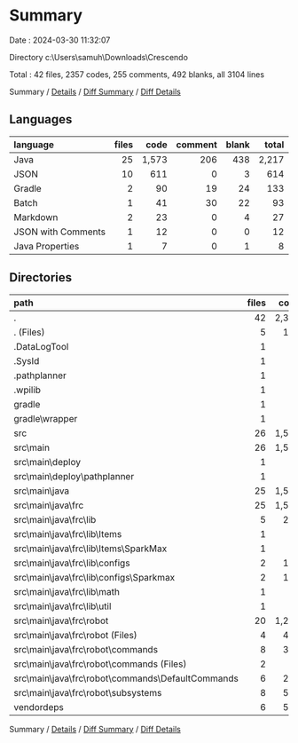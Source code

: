 # Summary

Date : 2024-03-30 11:32:07

Directory c:\\Users\\samuh\\Downloads\\Crescendo

Total : 42 files,  2357 codes, 255 comments, 492 blanks, all 3104 lines

Summary / [Details](details.md) / [Diff Summary](diff.md) / [Diff Details](diff-details.md)

## Languages
| language | files | code | comment | blank | total |
| :--- | ---: | ---: | ---: | ---: | ---: |
| Java | 25 | 1,573 | 206 | 438 | 2,217 |
| JSON | 10 | 611 | 0 | 3 | 614 |
| Gradle | 2 | 90 | 19 | 24 | 133 |
| Batch | 1 | 41 | 30 | 22 | 93 |
| Markdown | 2 | 23 | 0 | 4 | 27 |
| JSON with Comments | 1 | 12 | 0 | 0 | 12 |
| Java Properties | 1 | 7 | 0 | 1 | 8 |

## Directories
| path | files | code | comment | blank | total |
| :--- | ---: | ---: | ---: | ---: | ---: |
| . | 42 | 2,357 | 255 | 492 | 3,104 |
| . (Files) | 5 | 154 | 49 | 50 | 253 |
| .DataLogTool | 1 | 9 | 0 | 1 | 10 |
| .SysId | 1 | 1 | 0 | 1 | 2 |
| .pathplanner | 1 | 12 | 0 | 0 | 12 |
| .wpilib | 1 | 6 | 0 | 0 | 6 |
| gradle | 1 | 7 | 0 | 1 | 8 |
| gradle\\wrapper | 1 | 7 | 0 | 1 | 8 |
| src | 26 | 1,574 | 206 | 438 | 2,218 |
| src\\main | 26 | 1,574 | 206 | 438 | 2,218 |
| src\\main\\deploy | 1 | 1 | 0 | 0 | 1 |
| src\\main\\deploy\\pathplanner | 1 | 1 | 0 | 0 | 1 |
| src\\main\\java | 25 | 1,573 | 206 | 438 | 2,217 |
| src\\main\\java\\frc | 25 | 1,573 | 206 | 438 | 2,217 |
| src\\main\\java\\frc\\lib | 5 | 280 | 46 | 36 | 362 |
| src\\main\\java\\frc\\lib\\Items | 1 | 96 | 3 | 11 | 110 |
| src\\main\\java\\frc\\lib\\Items\\SparkMax | 1 | 96 | 3 | 11 | 110 |
| src\\main\\java\\frc\\lib\\configs | 2 | 104 | 3 | 16 | 123 |
| src\\main\\java\\frc\\lib\\configs\\Sparkmax | 2 | 104 | 3 | 16 | 123 |
| src\\main\\java\\frc\\lib\\math | 1 | 41 | 14 | 4 | 59 |
| src\\main\\java\\frc\\lib\\util | 1 | 39 | 26 | 5 | 70 |
| src\\main\\java\\frc\\robot | 20 | 1,293 | 160 | 402 | 1,855 |
| src\\main\\java\\frc\\robot (Files) | 4 | 435 | 86 | 156 | 677 |
| src\\main\\java\\frc\\robot\\commands | 8 | 326 | 11 | 86 | 423 |
| src\\main\\java\\frc\\robot\\commands (Files) | 2 | 99 | 5 | 23 | 127 |
| src\\main\\java\\frc\\robot\\commands\\DefaultCommands | 6 | 227 | 6 | 63 | 296 |
| src\\main\\java\\frc\\robot\\subsystems | 8 | 532 | 63 | 160 | 755 |
| vendordeps | 6 | 594 | 0 | 1 | 595 |

Summary / [Details](details.md) / [Diff Summary](diff.md) / [Diff Details](diff-details.md)
